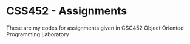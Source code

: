 # CSS452 - Assignments

These are my codes for assignments given in CSC452 Object Oriented Programming Laboratory